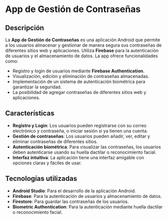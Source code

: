 # App de Gestión de Contraseñas

## Descripción

La **App de Gestión de Contraseñas** es una aplicación Android que permite a los usuarios almacenar y gestionar de manera segura sus contraseñas de diferentes sitios web y aplicaciones. Utiliza **Firebase** para la autenticación de usuarios y el almacenamiento de datos. La app ofrece funcionalidades como:

- Registro y login de usuarios mediante **Firebase Authentication**.
- Visualización, edición y eliminación de contraseñas almacenadas.
- Implementación de un sistema de autenticación biométrica para garantizar la seguridad.
- La posibilidad de agregar contraseñas de diferentes sitios web y aplicaciones.

## Características

- **Registro y Login**: Los usuarios pueden registrarse con su correo electrónico y contraseña, o iniciar sesión si ya tienen una cuenta.
- **Gestión de contraseñas**: Los usuarios pueden añadir, ver, editar y eliminar contraseñas de diferentes sitios.
- **Autenticación biométrica**: Para visualizar las contraseñas, los usuarios deben autenticarse usando su huella dactilar o reconocimiento facial.
- **Interfaz intuitiva**: La aplicación tiene una interfaz amigable con opciones claras y fáciles de usar.

## Tecnologías utilizadas

- **Android Studio**: Para el desarrollo de la aplicación Android.
- **Firebase**: Para la autenticación de usuarios y almacenamiento de datos.
- **Firestore**: Para guardar las contraseñas de los usuarios.
- **Biometric Authentication**: Para la autenticación mediante huella dactilar o reconocimiento facial.

